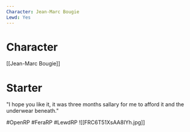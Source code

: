 ```yaml
---
Character: Jean-Marc Bougie
Lewd: Yes
---
```

# Character
[[Jean-Marc Bougie]]

# Starter
"I hope you like it, it was three months sallary for me to afford it and the underwear beneath."

#OpenRP #FeraRP #LewdRP 
![[FRC6T51XsAA8IYh.jpg]]
